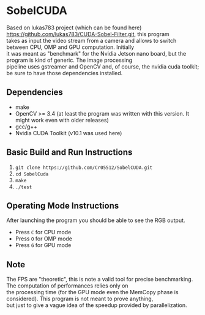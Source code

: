 # SobelCUDA
Based on lukas783 project (which can be found here) https://github.com/lukas783/CUDA-Sobel-Filter.git, this program  
takes as input the video stream from a camera and allows to switch between CPU, OMP and GPU computation. Initially  
it was meant as "benchmark" for the Nvidia Jetson nano board, but the program is kind of generic. The image processing  
pipeline uses gstreamer and OpenCV and, of course, the nvidia cuda toolkit; be sure to have those dependencies installed.  

## Dependencies
* make
* OpenCV >= 3.4 (at least the program was written with this version. It might work even with older releases)
* gcc/g++
* Nvidia CUDA Toolkit (v10.1 was used here)


## Basic Build and Run Instructions  
1. `git clone https://github.com/Cr05512/SobelCUDA.git`
2. `cd SobelCuda`
3. `make`
4. `./test`

## Operating Mode Instructions  
After launching the program you should be able to see the RGB output.  
- Press `C` for CPU mode
- Press `O` for OMP mode
- Press `G` for GPU mode

## Note
The FPS are "theoretic", this is note a valid tool for precise benchmarking. The computation of performances relies only on  
the processing time (for the GPU mode even the MemCopy phase is considered). This program is not meant to prove anything,  
but just to give a vague idea of the speedup provided by parallelization.
